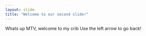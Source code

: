```yaml
---
layout: slide
title: "Welcome to our second slide!"
---
```

Whats up MTV, welcome to my crib
Use the left arrow to go back!

